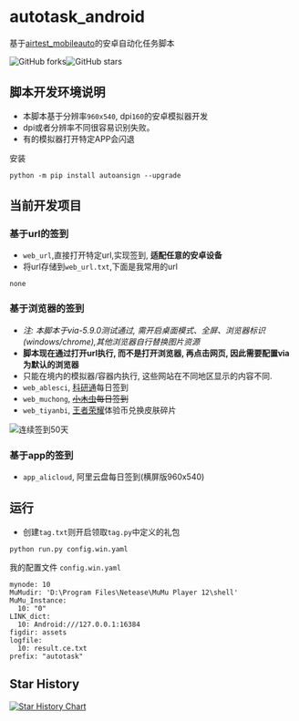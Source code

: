 # autotask_android

基于[airtest_mobileauto](https://pypi.org/project/airtest-mobileauto)的安卓自动化任务脚本

![GitHub forks](https://img.shields.io/github/forks/MobileAutoFlow/autoansign?color=60c5ba&style=for-the-badge)![GitHub stars](https://img.shields.io/github/stars/MobileAutoFlow/autoansign?color=ffd700&style=for-the-badge)


## 脚本开发环境说明
* 本脚本基于分辨率`960x540`, dpi`160`的安卓模拟器开发
* dpi或者分辨率不同很容易识别失败。
* 有的模拟器打开特定APP会闪退

安装

```
python -m pip install autoansign --upgrade
```

## 当前开发项目
### 基于url的签到
* `web_url`,直接打开特定url,实现签到, **适配任意的安卓设备**
* 将url存储到`web_url.txt`,下面是我常用的url
```
none
```

### 基于浏览器的签到
* *注: 本脚本于via-5.9.0测试通过, 需开启桌面模式、全屏、浏览器标识(windows/chrome),其他浏览器自行替换图片资源*
* **脚本现在通过打开url执行, 而不是打开浏览器, 再点击网页, 因此需要配置via为默认的浏览器**
* 只能在境内的模拟器/容器内执行, 这些网站在不同地区显示的内容不同.
* `web_ablesci`, [科研通](https://www.ablesci.com/)每日签到
* `web_muchong`, ~~[小木虫](https://muchong.com/bbs/)每日签到~~
* `web_tiyanbi`, [王者荣耀](https://pvp.qq.com/cp/a20161115tyf/page2.shtml)体验币兑换皮肤碎片

![连续签到50天](https://private-user-images.githubusercontent.com/174871503/397235351-c1a55b1f-a8f0-4370-aec5-211ef40a1564.png?jwt=eyJhbGciOiJIUzI1NiIsInR5cCI6IkpXVCJ9.eyJpc3MiOiJnaXRodWIuY29tIiwiYXVkIjoicmF3LmdpdGh1YnVzZXJjb250ZW50LmNvbSIsImtleSI6ImtleTUiLCJleHAiOjE3MzQ1ODY3NzUsIm5iZiI6MTczNDU4NjQ3NSwicGF0aCI6Ii8xNzQ4NzE1MDMvMzk3MjM1MzUxLWMxYTU1YjFmLWE4ZjAtNDM3MC1hZWM1LTIxMWVmNDBhMTU2NC5wbmc_WC1BbXotQWxnb3JpdGhtPUFXUzQtSE1BQy1TSEEyNTYmWC1BbXotQ3JlZGVudGlhbD1BS0lBVkNPRFlMU0E1M1BRSzRaQSUyRjIwMjQxMjE5JTJGdXMtZWFzdC0xJTJGczMlMkZhd3M0X3JlcXVlc3QmWC1BbXotRGF0ZT0yMDI0MTIxOVQwNTM0MzVaJlgtQW16LUV4cGlyZXM9MzAwJlgtQW16LVNpZ25hdHVyZT00NWE2NDU5ZjVmNzQxODgzNmQ5YjJkNTg2NzAxNzFkMWZhNTE5NmM0OTRmZGM4NDA2NmFmMjM0OGExNGI4NTZiJlgtQW16LVNpZ25lZEhlYWRlcnM9aG9zdCJ9.dt6sksZbmDukgtwRmvqSPf9T0mvvmhLL7F_ZIMtU88w)

### 基于app的签到
* `app_alicloud`, 阿里云盘每日签到(横屏版960x540)




## 运行
* 创建`tag.txt`则开启领取`tag.py`中定义的礼包

```
python run.py config.win.yaml
```

我的配置文件 `config.win.yaml`
```
mynode: 10
MuMudir: 'D:\Program Files\Netease\MuMu Player 12\shell'
MuMu_Instance:
  10: "0"
LINK_dict:
  10: Android:///127.0.0.1:16384
figdir: assets
logfile:
  10: result.ce.txt
prefix: "autotask"
```


## Star History

[![Star History Chart](https://api.star-history.com/svg?repos=MobileAutoFlow/autoansign&type=Date)](https://star-history.com/#MobileAutoFlow/autoansign&Date)
